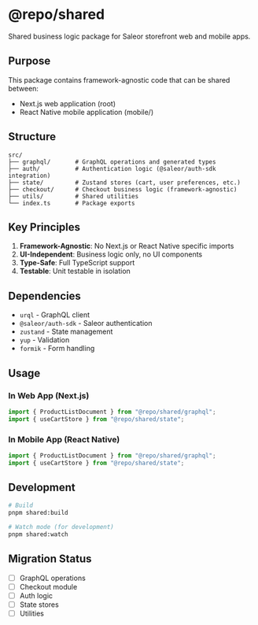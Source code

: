 # @repo/shared

Shared business logic package for Saleor storefront web and mobile apps.

## Purpose

This package contains framework-agnostic code that can be shared between:

- Next.js web application (root)
- React Native mobile application (mobile/)

## Structure

```
src/
├── graphql/       # GraphQL operations and generated types
├── auth/          # Authentication logic (@saleor/auth-sdk integration)
├── state/         # Zustand stores (cart, user preferences, etc.)
├── checkout/      # Checkout business logic (framework-agnostic)
├── utils/         # Shared utilities
└── index.ts       # Package exports
```

## Key Principles

1. **Framework-Agnostic**: No Next.js or React Native specific imports
2. **UI-Independent**: Business logic only, no UI components
3. **Type-Safe**: Full TypeScript support
4. **Testable**: Unit testable in isolation

## Dependencies

- `urql` - GraphQL client
- `@saleor/auth-sdk` - Saleor authentication
- `zustand` - State management
- `yup` - Validation
- `formik` - Form handling

## Usage

### In Web App (Next.js)

```typescript
import { ProductListDocument } from "@repo/shared/graphql";
import { useCartStore } from "@repo/shared/state";
```

### In Mobile App (React Native)

```typescript
import { ProductListDocument } from "@repo/shared/graphql";
import { useCartStore } from "@repo/shared/state";
```

## Development

```bash
# Build
pnpm shared:build

# Watch mode (for development)
pnpm shared:watch
```

## Migration Status

- [ ] GraphQL operations
- [ ] Checkout module
- [ ] Auth logic
- [ ] State stores
- [ ] Utilities

